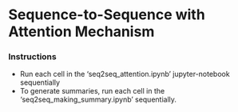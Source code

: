 # Sequence-to-Sequence with Attention Mechanism
### Instructions
- Run each cell in the ‘seq2seq_attention.ipynb’ jupyter-notebook sequentially
- To generate summaries, run each cell in the ‘seq2seq_making_summary.ipynb’ sequentially.